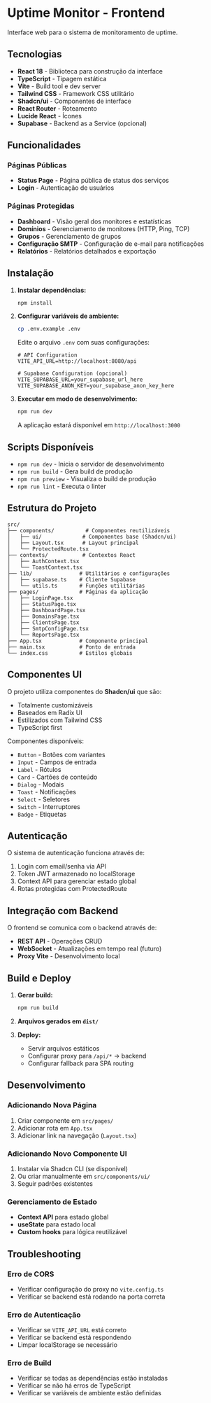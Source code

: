 # Uptime Monitor - Frontend

Interface web para o sistema de monitoramento de uptime.

## Tecnologias

- **React 18** - Biblioteca para construção da interface
- **TypeScript** - Tipagem estática
- **Vite** - Build tool e dev server
- **Tailwind CSS** - Framework CSS utilitário
- **Shadcn/ui** - Componentes de interface
- **React Router** - Roteamento
- **Lucide React** - Ícones
- **Supabase** - Backend as a Service (opcional)

## Funcionalidades

### Páginas Públicas
- **Status Page** - Página pública de status dos serviços
- **Login** - Autenticação de usuários

### Páginas Protegidas
- **Dashboard** - Visão geral dos monitores e estatísticas
- **Domínios** - Gerenciamento de monitores (HTTP, Ping, TCP)
- **Grupos** - Gerenciamento de grupos
- **Configuração SMTP** - Configuração de e-mail para notificações
- **Relatórios** - Relatórios detalhados e exportação

## Instalação

1. **Instalar dependências:**
   ```bash
   npm install
   ```

2. **Configurar variáveis de ambiente:**
   ```bash
   cp .env.example .env
   ```
   
   Edite o arquivo `.env` com suas configurações:
   ```env
   # API Configuration
   VITE_API_URL=http://localhost:8080/api
   
   # Supabase Configuration (opcional)
   VITE_SUPABASE_URL=your_supabase_url_here
   VITE_SUPABASE_ANON_KEY=your_supabase_anon_key_here
   ```

3. **Executar em modo de desenvolvimento:**
   ```bash
   npm run dev
   ```
   
   A aplicação estará disponível em `http://localhost:3000`

## Scripts Disponíveis

- `npm run dev` - Inicia o servidor de desenvolvimento
- `npm run build` - Gera build de produção
- `npm run preview` - Visualiza o build de produção
- `npm run lint` - Executa o linter

## Estrutura do Projeto

```
src/
├── components/          # Componentes reutilizáveis
│   ├── ui/             # Componentes base (Shadcn/ui)
│   ├── Layout.tsx      # Layout principal
│   └── ProtectedRoute.tsx
├── contexts/           # Contextos React
│   ├── AuthContext.tsx
│   └── ToastContext.tsx
├── lib/               # Utilitários e configurações
│   ├── supabase.ts    # Cliente Supabase
│   └── utils.ts       # Funções utilitárias
├── pages/             # Páginas da aplicação
│   ├── LoginPage.tsx
│   ├── StatusPage.tsx
│   ├── DashboardPage.tsx
│   ├── DomainsPage.tsx
│   ├── ClientsPage.tsx
│   ├── SmtpConfigPage.tsx
│   └── ReportsPage.tsx
├── App.tsx            # Componente principal
├── main.tsx           # Ponto de entrada
└── index.css          # Estilos globais
```

## Componentes UI

O projeto utiliza componentes do **Shadcn/ui** que são:
- Totalmente customizáveis
- Baseados em Radix UI
- Estilizados com Tailwind CSS
- TypeScript first

Componentes disponíveis:
- `Button` - Botões com variantes
- `Input` - Campos de entrada
- `Label` - Rótulos
- `Card` - Cartões de conteúdo
- `Dialog` - Modais
- `Toast` - Notificações
- `Select` - Seletores
- `Switch` - Interruptores
- `Badge` - Etiquetas

## Autenticação

O sistema de autenticação funciona através de:
1. Login com email/senha via API
2. Token JWT armazenado no localStorage
3. Context API para gerenciar estado global
4. Rotas protegidas com ProtectedRoute

## Integração com Backend

O frontend se comunica com o backend através de:
- **REST API** - Operações CRUD
- **WebSocket** - Atualizações em tempo real (futuro)
- **Proxy Vite** - Desenvolvimento local

## Build e Deploy

1. **Gerar build:**
   ```bash
   npm run build
   ```

2. **Arquivos gerados em `dist/`**

3. **Deploy:**
   - Servir arquivos estáticos
   - Configurar proxy para `/api/*` → backend
   - Configurar fallback para SPA routing

## Desenvolvimento

### Adicionando Nova Página

1. Criar componente em `src/pages/`
2. Adicionar rota em `App.tsx`
3. Adicionar link na navegação (`Layout.tsx`)

### Adicionando Novo Componente UI

1. Instalar via Shadcn CLI (se disponível)
2. Ou criar manualmente em `src/components/ui/`
3. Seguir padrões existentes

### Gerenciamento de Estado

- **Context API** para estado global
- **useState** para estado local
- **Custom hooks** para lógica reutilizável

## Troubleshooting

### Erro de CORS
- Verificar configuração do proxy no `vite.config.ts`
- Verificar se backend está rodando na porta correta

### Erro de Autenticação
- Verificar se `VITE_API_URL` está correto
- Verificar se backend está respondendo
- Limpar localStorage se necessário

### Erro de Build
- Verificar se todas as dependências estão instaladas
- Verificar se não há erros de TypeScript
- Verificar se variáveis de ambiente estão definidas